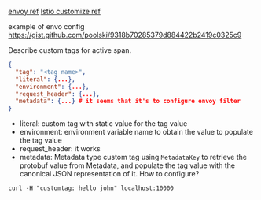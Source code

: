 [envoy ref](https://www.envoyproxy.io/docs/envoy/v1.28.0/api-v3/type/tracing/v3/custom_tag.proto) 
[Istio customize
ref](https://istio.io/latest/docs/tasks/observability/distributed-tracing/mesh-and-proxy-config/#customizing-tracing-tags)

example of envo config https://gist.github.com/poolski/9318b70285379d884422b2419c0325c9

Describe custom tags for active span.

```json
{
  "tag": "<tag name>",
  "literal": {...},
  "environment": {...},
  "request_header": {...},
  "metadata": {...} # it seems that it's to configure envoy filter 
}
```

- literal: custom tag with static value for the tag value
- environment: environment variable name to obtain the value to populate the
tag value
- request_header: it works
- metadata: Metadata type custom tag using `MetadataKey` to retrieve the protobuf
value from Metadata, and populate the tag value with the canonical JSON
representation of it. 
How to configure? 

```cosole
curl -H "customtag: hello john" localhost:10000
```

